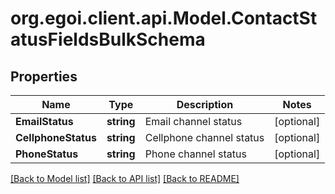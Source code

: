 # org.egoi.client.api.Model.ContactStatusFieldsBulkSchema
## Properties

Name | Type | Description | Notes
------------ | ------------- | ------------- | -------------
**EmailStatus** | **string** | Email channel status | [optional] 
**CellphoneStatus** | **string** | Cellphone channel status | [optional] 
**PhoneStatus** | **string** | Phone channel status | [optional] 

[[Back to Model list]](../README.md#documentation-for-models) [[Back to API list]](../README.md#documentation-for-api-endpoints) [[Back to README]](../README.md)

